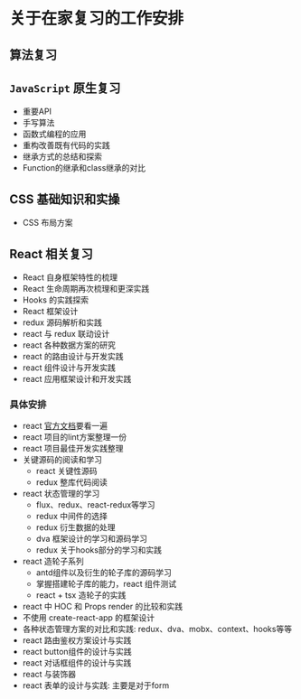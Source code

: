 # 关于在家复习的工作安排

## 算法复习

## `JavaScript` 原生复习

* 重要API
* 手写算法
* 函数式编程的应用
* 重构改善既有代码的实践
* 继承方式的总结和探索
* Function的继承和class继承的对比

## CSS 基础知识和实操

* CSS 布局方案

## React 相关复习

* React 自身框架特性的梳理
* React 生命周期再次梳理和更深实践
* Hooks 的实践探索
* React 框架设计
* redux 源码解析和实践
* react 与 redux 联动设计
* react 各种数据方案的研究
* react 的路由设计与开发实践
* react 组件设计与开发实践
* react 应用框架设计和开发实践

### 具体安排

* react [官方文档](https://reactjs.org/docs/getting-started.html)要看一遍
* react 项目的lint方案整理一份
* react 项目最佳开发实践整理
* 关键源码的阅读和学习
  * react 关键性源码
  * redux 整库代码阅读
* react 状态管理的学习
  * flux、redux、react-redux等学习
  * redux 中间件的选择
  * redux 衍生数据的处理
  * dva 框架设计的学习和源码学习
  * redux 关于hooks部分的学习和实践
* react 造轮子系列
  * antd组件以及衍生的轮子库的源码学习
  * 掌握搭建轮子库的能力，react 组件测试
  * react + tsx 造轮子的实践
* react 中 HOC 和 Props render 的比较和实践
* 不使用 create-react-app 的框架设计
* 各种状态管理方案的对比和实践: redux、dva、mobx、context、hooks等等
* react 路由鉴权方案设计与实践
* react button组件的设计与实践
* react 对话框组件的设计与实践
* react 与装饰器
* react 表单的设计与实践: 主要是对于form